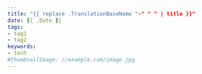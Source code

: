 ```yaml
---
title: "{{ replace .TranslationBaseName "-" " " | title }}"
date: {{ .Date }}
tags:
- tag1
- tag2
keywords:
- tech
#thumbnailImage: //example.com/image.jpg
---
```


<!--more-->
